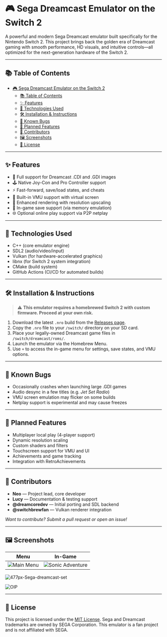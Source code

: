 
# 🎮 Sega Dreamcast Emulator on the Switch 2

A powerful and modern Sega Dreamcast emulator built specifically for the Nintendo Switch 2. This project brings back the golden era of Dreamcast gaming with smooth performance, HD visuals, and intuitive controls—all optimized for the next-generation hardware of the Switch 2.

---

## 📚 Table of Contents

- [🎮 Sega Dreamcast Emulator on the Switch 2](#-sega-dreamcast-emulator-on-the-switch-2)
  - [📚 Table of Contents](#-table-of-contents)
  - [✨ Features](#-features)
  - [🧪 Technologies Used](#-technologies-used)
  - [🛠️ Installation \& Instructions](#️-installation--instructions)
  - [🐞 Known Bugs](#-known-bugs)
  - [🔮 Planned Features](#-planned-features)
  - [👥 Contributors](#-contributors)
  - [🖼️ Screenshots](#️-screenshots)
  - [📄 License](#-license)

---

## ✨ Features

* 🔄 Full support for Dreamcast .CDI and .GDI images
* 🕹️ Native Joy-Con and Pro Controller support
* ⚡ Fast-forward, save/load states, and cheats
* 🧠 Built-in VMU support with virtual screen
* 🎨 Enhanced rendering with resolution upscaling
* 💾 In-game save support (via memory emulation)
* 🌐 Optional online play support via P2P netplay

---

## 🧪 Technologies Used

* C++ (core emulator engine)
* SDL2 (audio/video/input)
* Vulkan (for hardware-accelerated graphics)
* libnx (for Switch 2 system integration)
* CMake (build system)
* GitHub Actions (CI/CD for automated builds)

---

## 🛠️ Installation & Instructions

> ⚠️ **This emulator requires a homebrewed Switch 2 with custom firmware. Proceed at your own risk.**

1. Download the latest `.nro` build from the [Releases page](https://github.com/yourusername/dreamcast-switch2/releases).
2. Copy the `.nro` file to your `/switch/` directory on your SD card.
3. Place your legally-owned Dreamcast game files in `/switch/dreamcast/roms/`.
4. Launch the emulator via the Homebrew Menu.
5. Use `+` to access the in-game menu for settings, save states, and VMU options.

---

## 🐞 Known Bugs

* Occasionally crashes when launching large .GDI games
* Audio desync in a few titles (e.g. *Jet Set Radio*)
* VMU screen emulation may flicker on some builds
* Netplay support is experimental and may cause freezes

---

## 🔮 Planned Features

* Multiplayer local play (4-player support)
* Dynamic resolution scaling
* Custom shaders and filters
* Touchscreen support for VMU and UI
* Achievements and game tracking
* Integration with RetroAchievements

---

## 👥 Contributors

* **Neo** — Project lead, core developer
* **Lucy** — Documentation & testing support
* **@dreamcoredev** — Initial porting and SDL backend
* **@switchbrewfan** — Vulkan renderer integration

*Want to contribute? Submit a pull request or open an issue!*

---

## 🖼️ Screenshots

| Menu                                              | In-Game                                                  |
| ------------------------------------------------- | -------------------------------------------------------- |
| ![Main Menu](https://example.com/images/menu.png) | ![Sonic Adventure](https://example.com/images/sonic.png) |

![477px-Sega-dreamcast-set](https://github.com/user-attachments/assets/443af8a2-9f5d-4dd4-b3f2-f4f18c53b7b2)

![OIP](https://github.com/user-attachments/assets/2beb4837-6212-476a-818a-574969c20811)

---

## 📄 License
This project is licensed under the [MIT License](LICENSE). Sega and Dreamcast trademarks are owned by SEGA Corporation. This emulator is a fan project and is not affiliated with SEGA.

